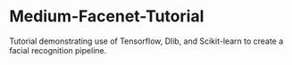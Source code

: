 # Medium-Facenet-Tutorial

Tutorial demonstrating use of Tensorflow, Dlib, and Scikit-learn to create a facial recognition pipeline.
